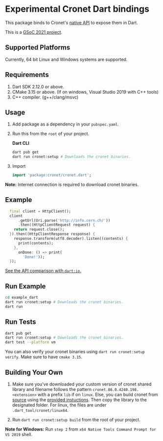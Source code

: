 # Experimental Cronet Dart bindings

This package binds to Cronet's [native API](https://chromium.googlesource.com/chromium/src/+/master/components/cronet/native/test_instructions.md) to expose them in Dart.

This is a [GSoC 2021 project](https://summerofcode.withgoogle.com/projects/#4757095741652992).

## Supported Platforms

Currently, 64 bit Linux and Windows systems are supported.

## Requirements

1. Dart SDK 2.12.0 or above.
2. CMake 3.15 or above. (If on windows, Visual Studio 2019 with C++ tools)
3. C++ compiler. (g++/clang/msvc)

## Usage

1. Add package as a dependency in your `pubspec.yaml`.

2. Run this from the `root` of your project.

   **Dart CLI**

   ```bash
   dart pub get
   dart run cronet:setup # Downloads the cronet binaries.
   ```

3. Import

   ```dart
   import 'package:cronet/cronet.dart';
   ```

**Note:** Internet connection is required to download cronet binaries.

## Example

```dart
  final client = HttpClient();
  client
      .getUrl(Uri.parse('http://info.cern.ch/'))
      .then((HttpClientRequest request) {
    return request.close();
  }).then((HttpClientResponse response) {
    response.transform(utf8.decoder).listen((contents) {
      print(contents);
    },
      onDone: () => print(
        'Done!'));
  });
```

[See the API comparison with `dart:io`.](dart_io_comparison.md)

## Run Example

```bash
cd example_dart
dart run cronet:setup # Downloads the cronet binaries.
dart run
```

## Run Tests

```bash
dart pub get
dart run cronet:setup # Downloads the cronet binaries.
dart test --platform vm
```

You can also verify your cronet binaries using `dart run cronet:setup verify`.
Make sure to have `cmake 3.15`.

## Building Your Own

1. Make sure you've downloaded your custom version of cronet shared library and filename follows the pattern `cronet.86.0.4240.198.<extension>` with a prefix `lib` if on `linux`. Else, you can build cronet from [source](https://www.chromium.org/developers/how-tos/get-the-code) using the [provided instuctions](https://chromium.googlesource.com/chromium/src/+/master/components/cronet/build_instructions.md). Then copy the library to the designated folder. For linux, the files are under `.dart_tool/cronet/linux64`.

2. Run `dart run cronet:setup build` from the root of your project.

**Note for Windows:** Run `step 2` from `x64 Native Tools Command Prompt for VS 2019` shell.
